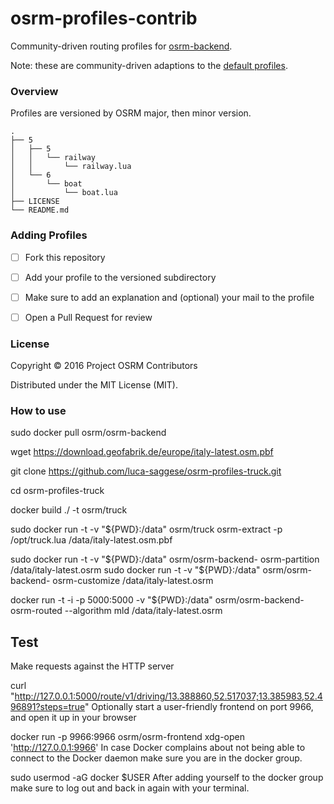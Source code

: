 # osrm-profiles-contrib

Community-driven routing profiles for [osrm-backend](https://github.com/Project-OSRM/osrm-backend).

Note: these are community-driven adaptions to the [default profiles](https://github.com/Project-OSRM/osrm-backend/tree/master/profiles).

### Overview

Profiles are versioned by OSRM major, then minor version.

```
.
├── 5
│   ├── 5
│   │   └── railway
│   │       └── railway.lua
│   └── 6
│       └── boat
│           └── boat.lua
├── LICENSE
└── README.md
```

### Adding Profiles

- [ ] Fork this repository
- [ ] Add your profile to the versioned subdirectory
- [ ] Make sure to add an explanation and (optional) your mail to the profile
- [ ] Open a Pull Request for review


### License

Copyright © 2016 Project OSRM Contributors

Distributed under the MIT License (MIT).

### How to use

sudo docker pull osrm/osrm-backend

wget https://download.geofabrik.de/europe/italy-latest.osm.pbf

git clone https://github.com/luca-saggese/osrm-profiles-truck.git

cd osrm-profiles-truck

docker build ./ -t osrm/truck

sudo docker run -t -v "${PWD}:/data"   osrm/truck  osrm-extract -p /opt/truck.lua /data/italy-latest.osm.pbf

sudo docker run -t -v "${PWD}:/data" osrm/osrm-backend- osrm-partition /data/italy-latest.osrm
sudo docker run -t -v "${PWD}:/data" osrm/osrm-backend- osrm-customize /data/italy-latest.osrm


docker run -t -i -p 5000:5000 -v "${PWD}:/data" osrm/osrm-backend- osrm-routed --algorithm mld /data/italy-latest.osrm

## Test

Make requests against the HTTP server

curl "http://127.0.0.1:5000/route/v1/driving/13.388860,52.517037;13.385983,52.496891?steps=true"
Optionally start a user-friendly frontend on port 9966, and open it up in your browser

docker run -p 9966:9966 osrm/osrm-frontend
xdg-open 'http://127.0.0.1:9966'
In case Docker complains about not being able to connect to the Docker daemon make sure you are in the docker group.

sudo usermod -aG docker $USER
After adding yourself to the docker group make sure to log out and back in again with your terminal.